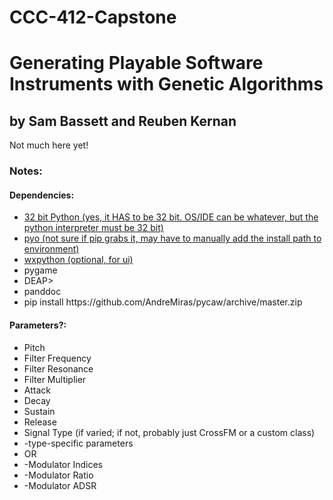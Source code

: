 # CCC-412-Capstone
<h1>Generating Playable Software Instruments with Genetic Algorithms</h1>
<h2>by Sam Bassett and Reuben Kernan</h2>
<p>Not much here yet!</p>
<h3>Notes:</h3>
<h4>Dependencies:</h4>
<ul>
<li><a href="https://sourceforge.net/projects/winpython/files/WinPython_3.6/3.6.3.0/WinPython-32bit-3.6.3.0Qt5.exe/download">32 bit Python (yes, it HAS to be 32 bit. OS/IDE can be whatever, but the python interpreter must be 32 bit)</a></li>
  <li><a href="http://ajaxsoundstudio.com/downloads/pyo_0.8.9_py3.6_setup.exe">pyo (not sure if pip grabs it, may have to manually add the install path to environment)</a></li>
  <li><a href="https://www.wxpython.org/pages/downloads/">wxpython (optional, for ui)</a></li>
  <li>pygame</li>
  <li>DEAP></li>
  <li>panddoc</li>
  <li>pip install https://github.com/AndreMiras/pycaw/archive/master.zip</li>
</ul>

<h4>Parameters?:</h4>
<ul>
  <li>Pitch</li>
<li>Filter Frequency</li>
<li>Filter Resonance</li>
<li>Filter Multiplier</li>
<li>Attack</li>
<li>Decay</li>
<li>Sustain</li>
<li>Release</li>
<li>Signal Type (if varied; if not, probably just CrossFM or a custom class)</li>
<li>-type-specific parameters</li>
<li>OR</li>
<li>-Modulator Indices</li>
<li>-Modulator Ratio</li>
<li>-Modulator ADSR</li>
</ul>
